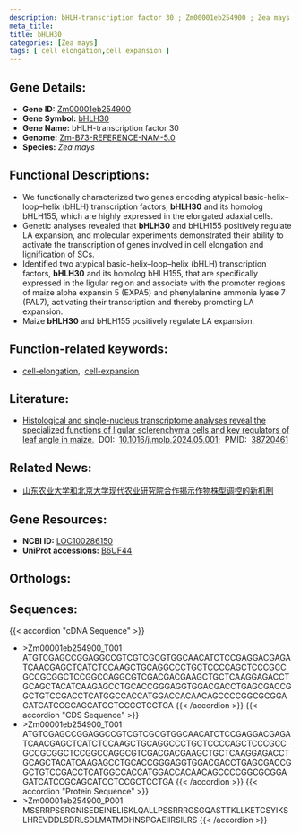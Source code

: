 ```yaml
---
description: bHLH-transcription factor 30 ; Zm00001eb254900 ; Zea mays
meta_title:
title: bHLH30
categories: [Zea mays]
tags: [ cell elongation,cell expansion ]
---
```


## Gene Details:
- **Gene ID:** [Zm00001eb254900](https://www.maizegdb.org/gene_center/gene/Zm00001eb254900)
- **Gene Symbol:** <u>bHLH30</u>
- **Gene Name:** bHLH-transcription factor 30
- **Genome:** [Zm-B73-REFERENCE-NAM-5.0](https://www.maizegdb.org/)
- **Species:** *Zea mays*

## Functional Descriptions:
   - We functionally characterized two genes encoding atypical basic-helix–loop–helix (bHLH) transcription factors, **bHLH30** and its homolog bHLH155, which are highly expressed in the elongated adaxial cells.
   - Genetic analyses revealed that **bHLH30** and bHLH155 positively regulate LA expansion, and molecular experiments demonstrated their ability to activate the transcription of genes involved in cell elongation and lignification of SCs.
   - Identified two atypical basic-helix–loop–helix (bHLH) transcription factors, **bHLH30** and its homolog bHLH155, that are specifically expressed in the ligular region and associate with the promoter regions of maize alpha expansin 5 (EXPA5) and phenylalanine ammonia lyase 7 (PAL7), activating their transcription and thereby promoting LA expansion.
   - Maize **bHLH30** and bHLH155 positively regulate LA expansion.

## Function-related keywords:
   - [cell-elongation](/tags/cell-elongation/),&nbsp;&nbsp;[cell-expansion](/tags/cell-expansion/)

## Literature:
   - [Histological and single-nucleus transcriptome analyses reveal the specialized functions of ligular sclerenchyma cells and key regulators of leaf angle in maize.](https://www.doi.org/10.1016/j.molp.2024.05.001)&nbsp;&nbsp;DOI:&nbsp;&nbsp;[10.1016/j.molp.2024.05.001](https://www.doi.org/10.1016/j.molp.2024.05.001);&nbsp;&nbsp;PMID:&nbsp;&nbsp;[38720461](https://pubmed.ncbi.nlm.nih.gov/38720461/)

## Related News:
   - [山东农业大学和北京大学现代农业研究院合作揭示作物株型调控的新机制](https://mp.weixin.qq.com/s?__biz=MzIyOTY2NDYyNQ==&mid=2247599315&idx=6&sn=a088f5009d34cf82962efa12d8b009a0&chksm=e9c8e866732a1ef4ba8ae0f3f6d82bbf88e9155da0fe4bdea966db2c1aa46e94bfec61412179&scene=27#wechat_redirect)

## Gene Resources:
- **NCBI ID:**  [LOC100286150](https://www.ncbi.nlm.nih.gov/search/all/?term=LOC100286150)
- **UniProt accessions:**  [B6UF44](https://www.uniprot.org/uniprotkb/B6UF44/entry)

## Orthologs:

## Sequences:
{{< accordion "cDNA Sequence" >}}
- \>Zm00001eb254900_T001
ATGTCGAGCCGGAGGCCGTCGTCGCGTGGCAACATCTCCGAGGACGAGATCAACGAGCTCATCTCCAAGCTGCAGGCCCTGCTCCCCAGCTCCCGCCGCCGCGGCTCCGGCCAGGCGTCGACGACGAAGCTGCTCAAGGAGACCTGCAGCTACATCAAGAGCCTGCACCGGGAGGTGGACGACCTGAGCGACCGGCTGTCCGACCTCATGGCCACCATGGACCACAACAGCCCCGGCGCGGAGATCATCCGCAGCATCCTCCGCTCCTGA
{{< /accordion >}}
{{< accordion "CDS Sequence" >}}
- \>Zm00001eb254900_T001
ATGTCGAGCCGGAGGCCGTCGTCGCGTGGCAACATCTCCGAGGACGAGATCAACGAGCTCATCTCCAAGCTGCAGGCCCTGCTCCCCAGCTCCCGCCGCCGCGGCTCCGGCCAGGCGTCGACGACGAAGCTGCTCAAGGAGACCTGCAGCTACATCAAGAGCCTGCACCGGGAGGTGGACGACCTGAGCGACCGGCTGTCCGACCTCATGGCCACCATGGACCACAACAGCCCCGGCGCGGAGATCATCCGCAGCATCCTCCGCTCCTGA
{{< /accordion >}}
{{< accordion "Protein Sequence" >}}
- \>Zm00001eb254900_P001
MSSRRPSSRGNISEDEINELISKLQALLPSSRRRGSGQASTTKLLKETCSYIKSLHREVDDLSDRLSDLMATMDHNSPGAEIIRSILRS
{{< /accordion >}}
